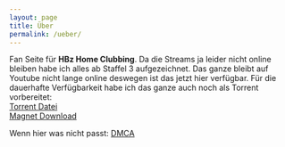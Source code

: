```yaml
---
layout: page
title: Über
permalink: /ueber/
---
```


Fan Seite für <b>HBz Home Clubbing</b>.
Da die Streams ja leider nicht online bleiben habe ich alles ab Staffel 3 aufgezeichnet.
Das ganze bleibt auf Youtube nicht lange online deswegen ist das jetzt hier verfügbar.
Für die dauerhafte Verfügbarkeit habe ich das ganze auch noch als Torrent vorbereitet:  
<a href="/files/HBz.Home.Clubbing.Season.3.S03.1080p.x264-USN123.torrent">Torrent Datei</a><br>
<a href="magnet:?xt=urn:btih:ba94034f0b43d5d5bdbaedd7b882524105bfe759&dn=HBz.Home.Clubbing.Season.3.S03.1080p.x264-USN123&tr=http%3a%2f%2ftracker.opentrackr.org%3a1337%2fannounce&tr=http%3a%2f%2fp4p.arenabg.com%3a1337%2fannounce&tr=udp%3a%2f%2ftracker.internetwarriors.net%3a1337%2fannounce&tr=udp%3a%2f%2fwww.torrent.eu.org%3a451%2fannounce&tr=udp%3a%2f%2fopentor.org%3a2710%2fannounce&tr=udp%3a%2f%2ftracker4.itzmx.com%3a2710%2fannounce&tr=udp%3a%2f%2ftracker2.dler.org%3a80%2fannounce">Magnet Download</a>

Wenn hier was nicht passt:
[DMCA](mailto:dmca@hbzhc.tk&subject=DMCA%20Complaint)